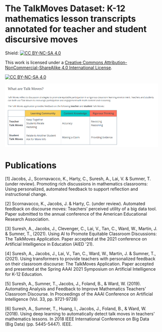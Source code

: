# The TalkMoves Dataset: K-12 mathematics lesson transcripts annotated for teacher and student discursive moves

Shield: [![CC BY-NC-SA 4.0][cc-by-nc-sa-shield]][cc-by-nc-sa]

This work is licensed under a
[Creative Commons Attribution-NonCommercial-ShareAlike 4.0 International License][cc-by-nc-sa].

[![CC BY-NC-SA 4.0][cc-by-nc-sa-image]][cc-by-nc-sa]

[cc-by-nc-sa]: http://creativecommons.org/licenses/by-nc-sa/4.0/
[cc-by-nc-sa-image]: https://licensebuttons.net/l/by-nc-sa/4.0/88x31.png
[cc-by-nc-sa-shield]: https://img.shields.io/badge/License-CC%20BY--NC--SA%204.0-lightgrey.svg

![](images/WhatAreTalKMoves.png?raw=true)

# Publications

[1] Jacobs, J., Scornavacco, K., Harty, C., Suresh, A., Lai, V. & Sumner, T. (under review). Promoting rich discussions in mathematics classrooms: Using personalized, automated feedback to support reflection and instructional change.

[2] Scornavacco, K., Jacobs, J. & Harty, C. (under review). Automated feedback on discourse moves: Teachers’ perceived utility of a big data tool. Paper submitted to the annual conference of the American Educational Research Association.

[3] Suresh, A., Jacobs, J., Clevenger, C., Lai, V., Tan, C., Ward, W., Martin, J. & Sumner, T., (2021). Using AI to Promote Equitable Classroom Discussions: The TalkMoves Application. Paper accepted  at the 2021 conference on Artificial Intelligence in Education (AIED '21).

[4] Suresh, A., Jacobs, J., Lai, V., Tan, C., Ward, W., Martin, J. & Sumner, T., (2021). Using transformers to provide teachers with personalized feedback on their classroom discourse: The TalkMoves Application. Paper accepted and presented at the Spring AAAI 2021 Symposium on  Artificial Intelligence for K-12 Education.

[5] Suresh, A., Sumner, T., Jacobs, J., Foland, B., & Ward, W. (2019). Automating Analysis and Feedback to Improve Mathematics Teachers’ Classroom Discourse. In Proceedings of the AAAI Conference on Artificial Intelligence (Vol. 33, pp. 9721-9728) 

[6] Suresh, A., Sumner, T., Huang, I., Jacobs, J., Foland, B., & Ward, W. (2018). Using deep learning to automatically detect talk moves in teachers' mathematics lessons. In 2018 IEEE International Conference on Big Data (Big Data) (pp. 5445-5447). IEEE.
